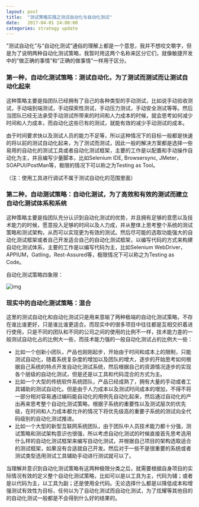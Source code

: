 ```yaml
---
layout: post
title:  "测试策略实践之测试自动化与自动化测试"
date:   2017-04-01 24:00:00
categories: strategy update
---
```


”测试自动化”与“自动化测试”通俗的理解上都是一个意思，我并不想咬文嚼字，但是为了说明两种自动化测试策略，我暂时用这两个名称来区分它们，就像敏捷开发中的”做正确的事情”和”正确的做事情”一样用于区分。

### 第一种，自动化测试策略：测试自动化，为了测试而测试而让测试自动化起来

这种策略主要是指团队已经拥有了自己的各种类型的手动测试，比如说手动验收测试，手动端到端测试，手动探索性测试，手动压力测试，手动安全测试等等。然后当团队已经无法承受手动测试所带来的时间和人力成本的时候，就会思考如何减少时间和人力成本，而自动化这些已有的测试，就能有效的减少手动测试的成本。

由于时间要求快以及测试人员的能力不足等，所以这种情况下的目标一般都是快速的将以前的测试自动化起来，为了测试而测试，因此一般的解决方案都是选择一些易用的自动化的测试工具或者自动化测试框架，主要的工作是以配置和手动操作自动化为主，并且编写少量脚本，比如Selenium IDE, Browsersync, JMeter，SOAPUI/PostMan等，极限的情况下可以称之为Testing as Tool。

（注：使用工具进行调试不属于测试自动化的范围里面）

### 第二种，自动测试策略：自动化测试，为了高效和有效的测试而建立自动化测试体系和系统

这种策略主要是指团队充分认识到自动化测试的优势，并且拥有足够的意愿以及技术能力的时候，愿意投入足够的时间以及人力成，并从整体上思考整个系统的测试策略和测试架构，从而可以实现更为有效的测试。然后尽可能的选取功能强大的自动化测试框架或者自己开发适合自己的自动化测试框架，以编写代码的方式来构建自动化测试体系，主要的工作是以编写代码为主，比如Selenium WebDriver，APPIUM，Gatling，Rest-Assured等，极限情况下可以称之为Testing as Code。

自动化测试策略四象限：

![img](http://www.liuranthinking.com/assets/AT&TA.resources/AT&TA.png)

### 现实中的自动化测试策略：混合

这里的测试自动化和自动化测试只是用来意喻了两种极端的自动化测试策略，不存在谁比谁更好，只是谁比谁更适合。而现实中的很多项目中往往都是互相交织着进行使用，只是不同的团队和不同的公司之间的使用的比例不一样，技术能力差的一般测试自动化占的比例大一些，而技术能力强的一般自动化测试占的比例大一些：

* 比如一个创新小团队，产品也刚刚起步，开始由于时间和成本上的限制，只能测试自动化，随着系统复杂度的增加以及团队的增大，逐步的开始思考如何根据自己系统的特点开发自动化测试系统，然后根据自己的资源情况逐步的实现各个层级的自动化测试，但是还是以工具和代码混合的方式为主。
* 比如一个大型的传统软件系统团队，产品已经成熟了，拥有大量的手动或者工具辅助的测试自动化。但是由于人力成本以及测试时间成本的增加，不得不将一部分相对容易通过编码能自动化的用例先自动化起来，然后通过自动化的产出再来思考整个自动化测试策略，根据子系统的重要性以及测试层次的优先级，在时间和人力成本都允许的情况下将优先级高的重要子系统的测试向全代码级别的自动化测试推进。
* 比如一个大型的新型互联网系统团队，由于团队中人员技术能力都十分强，测试策略和测试架构意识也很强，所以考虑自动化测试的时候直接首先思考选用什么样的自动化测试框架来编写自动化测试，并根据自己项目的架构选取适合的测试框架，如果没有合适就自己开发。然后对于一些不是很重要的系统或者测试类型选用测试工具辅助手动进行测试就可以了。

当理解并意识到自动化测试策略有这两种极限分类之后，就需要根据自身项目的实际情况有效的定义整个自动化测试策略，比如可以是以工具为主，代码为辅；或者是以代码为主，以工具为副；还是使用全代码。无论选择什么都是以降低成本和增强测试有效性为目标，任何以为了自动化测试而自动化测试，为了炫耀等其他目的的自动化测试一般都是不会得到什么好的结果的。